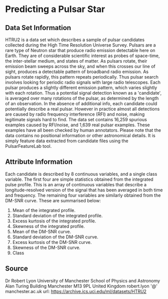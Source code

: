 # Predicting a Pulsar Star


## Data Set Information
HTRU2 is a data set which describes a sample of pulsar candidates collected during the High Time Resolution Universe Survey.
Pulsars are a rare type of Neutron star that produce radio emission detectable here on Earth. They are of considerable scientific interest as probes of space-time, the inter-stellar medium, and states of matter.
As pulsars rotate, their emission beam sweeps across the sky, and when this crosses our line of sight, produces a detectable pattern of broadband radio emission. As pulsars
rotate rapidly, this pattern repeats periodically. Thus pulsar search involves looking for periodic radio signals with large radio telescopes.
Each pulsar produces a slightly different emission pattern, which varies slightly with each rotation. Thus a potential signal detection known as a 'candidate', is averaged over many rotations of the pulsar, as determined by the length of an observation. In the absence of additional info, each candidate could potentially describe a real pulsar. However in practice almost all detections are caused by radio frequency interference (RFI) and noise, making legitimate signals hard to find.
The data set  contains 16,259 spurious examples caused by RFI/noise, and 1,639 real pulsar examples. These examples have all been checked by human annotators.
Please note that the data contains no positional information or other astronomical details. It is simply feature data extracted from candidate files using the PulsarFeatureLab tool.

## Attribute Information
Each candidate is described by 8 continuous variables, and a single class variable. The first four are simple statistics obtained from the integrated pulse profile. This is an array of continuous variables that describe a longitude-resolved version of the signal that has been averaged in both time and frequency. The remaining four variables are similarly obtained from the DM-SNR curve. These are summarised below:

1. Mean of the integrated profile.
2. Standard deviation of the integrated profile.
3. Excess kurtosis of the integrated profile.
4. Skewness of the integrated profile.
5. Mean of the DM-SNR curve.
6. Standard deviation of the DM-SNR curve.
7. Excess kurtosis of the DM-SNR curve.
8. Skewness of the DM-SNR curve.
9. Class

## Source
Dr Robert Lyon
University of Manchester
School of Physics and Astronomy
Alan Turing Building
Manchester M13 9PL
United Kingdom
robert.lyon '@' manchester.ac.uk
url: https://archive.ics.uci.edu/ml/datasets/HTRU2
